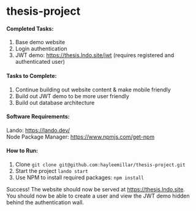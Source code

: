 # thesis-project

#### Completed Tasks:
1. Base demo website
2. Login authentication
3. JWT demo: https://thesis.lndo.site/jwt (requires registered and authenticated user)

#### Tasks to Complete:
1. Continue building out website content & make mobile friendly
2. Build out JWT demo to be more user friendly
3. Build out database architecture

#### Software Requirements:
Lando: https://lando.dev/  
Node Package Manager: https://www.npmjs.com/get-npm

#### How to Run:
1. Clone `git clone git@github.com:hayleemillar/thesis-project.git`
2. Start the project `lando start`
3. Use NPM to install required packages: `npm install`

Success! The website should now be served at https://thesis.lndo.site.  
You should now be able to create a user and view the JWT demo hidden behind the authentication wall.
